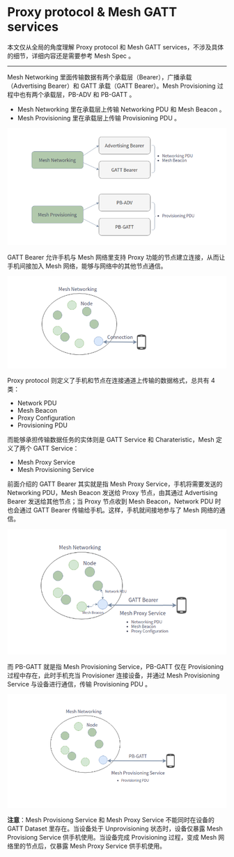 # Proxy protocol & Mesh GATT services

本文仅从全局的角度理解 Proxy protocol 和 Mesh GATT services，不涉及具体的细节，详细内容还是需要参考 Mesh Spec 。

-----

Mesh Networking 里面传输数据有两个承载层（Bearer），广播承载（Advertising Bearer）和 GATT 承载（GATT Bearer）。Mesh Provisioning 过程中也有两个承载层，PB-ADV 和 PB-GATT 。

- Mesh Networking 里在承载层上传输 Networking PDU 和 Mesh Beacon 。
- Mesh Provisioning 里在承载层上传输 Provisioning PDU 。

![](images/image-20210809105353971.png)

GATT Bearer 允许手机与 Mesh 网络里支持 Proxy 功能的节点建立连接，从而让手机间接加入 Mesh 网络，能够与网络中的其他节点通信。

![](images/image-20210809110906137.png)

Proxy protocol 则定义了手机和节点在连接通道上传输的数据格式，总共有 4 类：

- Network PDU
- Mesh Beacon
- Proxy Configuration
- Provisioning PDU

而能够承担传输数据任务的实体则是 GATT Service 和 Charateristic，Mesh 定义了两个 GATT Service：

- Mesh Proxy Service
- Mesh Provisioning Service

前面介绍的 GATT Bearer 其实就是指 Mesh Proxy Service，手机将需要发送的 Networking PDU，Mesh Beacon 发送给 Proxy 节点，由其通过 Advertising Bearer 发送给其他节点；当 Proxy 节点收到 Mesh Beacon，Network PDU 时也会通过 GATT Bearer 传输给手机。这样，手机就间接地参与了 Mesh 网络的通信。

![](images/image-20210809112255867.png)

而 PB-GATT 就是指 Mesh Provisioning Service，PB-GATT 仅在 Provisioning 过程中存在，此时手机充当 Provisioner 连接设备，并通过 Mesh Provisioning Service 与设备进行通信，传输 Provisioning PDU 。

![](images/image-20210809113230983.png)

**注意**：Mesh Provisiong Service 和 Mesh Proxy Service 不能同时在设备的 GATT Dataset 里存在。当设备处于 Unprovisioning 状态时，设备仅暴露 Mesh Provisiong Service 供手机使用。当设备完成 Provisioning 过程，变成 Mesh 网络里的节点后，仅暴露 Mesh Proxy Service 供手机使用。


